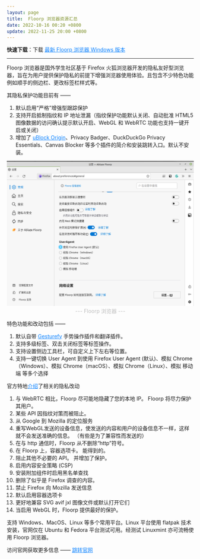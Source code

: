 ```yaml
---
layout: page
title:  Floorp 浏览器资源汇总
date: 2022-10-16 00:20 +0800
update: 2022-11-25 20:00 +0800
---
```


**快速下载**：下载 <a href="https://ypingcn.com/go/out?r=floorp-windows-lastest" rel="nofollow" style="color: #0c82ff;"> 最新 Floorp 浏览器 Windows 版本</a>

---

Floorp 浏览器是国外学生社区基于 Firefox 火狐浏览器开发的隐私友好型浏览器，旨在为用户提供保护隐私的前提下增强浏览器使用体验。且包含不少特色功能例如顺手的侧边栏、更改标签栏样式等。

其隐私保护功能目前有 ——

1. 默认启用“严格”增强型跟踪保护
2. 支持开启抵制指纹和 IP 地址泄漏（指纹保护功能默认关闭、自动批准 HTML5 图像数据的访问确认提示默认开启、WebGL 和 WebRTC 功能也支持一键开启或关闭）
3. 增加了 <a href="https://addons.mozilla.org/zh-CN/firefox/addon/ublock-origin/" rel="nofollow" style="color: #0c82ff;">uBlock Origin</a>、Privacy Badger、DuckDuckGo Privacy Essentials、Canvas Blocker 等多个插件的简介和安装跳转入口。默认不安装。

<img src="/img/special/firefox/floorp.png" style="width:auto;height:auto;max-width:100%;max-height:100%;" alt="Floorp 浏览器" title="Floorp 浏览器" />

<center><font color="#bfbfbf">--- Floorp 浏览器 --- </font></center>

特色功能和改动包括 ——

1. 默认自带 <a href="https://addons.mozilla.org/zh-CN/firefox/addon/gesturefy/" rel="nofollow" style="color: #0c82ff;">Gesturefy</a> 手势操作插件和翻译插件。
2. 支持多级标签、双击关闭标签等标签操作。
3. 支持设置侧边工具栏，可自定义上下左右等位置。
4. 支持一键切换 User Agent 到使用 Firefox User Agent (默认)、模拟 Chrome（Windows）、模拟 Chrome（macOS）、模拟 Chrome（Linux）、模拟 移动端 等多个选择

官方特地<a href="https://blog.ablaze.one/1146/2022-01-19/" rel="nofollow" style="color: #0c82ff;">介绍</a>了相关的隐私改动

1. 与 WebRTC 相比，Floorp 尽可能地隐藏了您的本地 IP。 Floorp 将尽力保护其用户。
2. 某些 API 因指纹对策而被阻止。
3. 从 Google 到 Mozilla 的定位服务
4. 重写WebGL发送的设备信息，使发送的内容和用户的设备信息不一样，这样就不会发送准确的信息。 （有些是为了兼容性而发送的）
5. 在与 http 通信时，Floorp 从不删除“http”符号。
6. 在 Floorp 上，容器选项卡。 能得到的。
7. 阻止其他不必要的 API。 并增加了保护。
8. 启用内容安全策略 (CSP)
9. 安装附加组件时启用黑名单查找
10. 删除了似乎是 Firefox 调查的内容。
11. 禁止 Firefox 向 Mozilla 发送信息
12. 默认启用容器选项卡
13. 更好地兼容 SVG avif jxl 图像文件或默认打开它们
14. 当启用 WebGL 时，Floorp 提供最好的保护。 

支持 Windows、MacOS、Linux 等多个常用平台。Linux 平台使用 flatpak 技术安装，官网仅在 Ubuntu 和 Fedora 平台测试可用。经测试 Linuxmint 亦可流畅使用 Floorp 浏览器。

访问官网获取更多信息 —— <a href="https://floorp.ablaze.one/en/" rel="nofollow" style="color: #0c82ff;">跳转官网</a>
